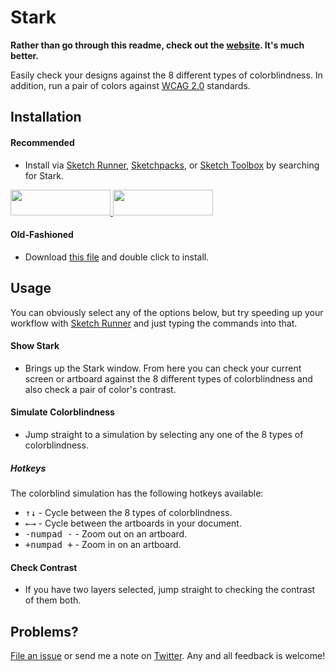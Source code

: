 # Stark

**Rather than go through this readme, check out the [website](http://www.getstark.co/). It's much better.**

Easily check your designs against the 8 different types of colorblindness. In addition, run a pair of colors against [WCAG 2.0](https://www.w3.org/TR/WCAG20/) standards.


## Installation

#### Recommended
* Install via [Sketch Runner](http://sketchrunner.com/), [Sketchpacks](https://sketchpacks.com/), or [Sketch Toolbox](http://sketchtoolbox.com/) by searching for Stark.

<a href="http://bit.ly/SketchRunnerWebsite">
  <img width="160" height="41" src="http://bit.ly/RunnerBadgeBlue">
</a>

<a href="https://sketchpacks.com/stark-contrast/stark-sketch-plugin/install">
  <img width="160" height="41" src="http://sketchpacks-com.s3.amazonaws.com/assets/badges/sketchpacks-badge-install.png" >
</a>

#### Old-Fashioned
* Download [this file](https://github.com/stark-contrast/stark-sketch-plugin/archive/master.zip) and double click to install.


## Usage

You can obviously select any of the options below, but try speeding up your workflow with [Sketch Runner](http://sketchrunner.com/) and just typing the commands into that.

#### Show Stark
* Brings up the Stark window. From here you can check your current screen or artboard against the 8 different types of colorblindness and also check a pair of color's contrast.

#### Simulate Colorblindness
* Jump straight to a simulation by selecting any one of the 8 types of colorblindness.

##### Hotkeys
The colorblind simulation has the following hotkeys available:
- <kbd>↑</kbd><kbd>↓</kbd> - Cycle between the 8 types of colorblindness.
- <kbd>←</kbd><kbd>→</kbd> - Cycle between the artboards in your document.
- <kbd>-</kbd><kbd>numpad -</kbd> - Zoom out on an artboard.
- <kbd>+</kbd><kbd>numpad +</kbd> - Zoom in on an artboard.


#### Check Contrast
* If you have two layers selected, jump straight to checking the contrast of them both.



## Problems?

[File an issue](https://github.com/stark-contrast/stark-sketch-plugin/issues) or send me a note on [Twitter](https://twitter.com/_fookay). Any and all feedback is welcome!
